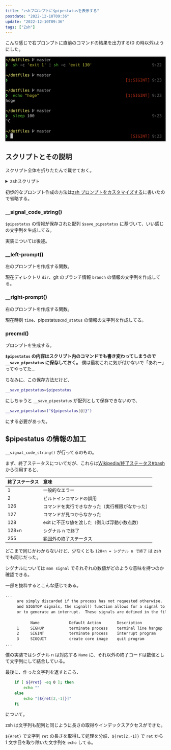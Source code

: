```yaml
---
title: "zshプロンプトに$pipestatusを表示する"
postdate: "2022-12-10T09:36"
update: "2022-12-10T09:36"
tags: ["Zsh"]
---
```


こんな感じで右プロンプトに直前のコマンドの結果を出力する(0 の時以外)ようにした。

![プロンプト](prompt.png)

## スクリプトとその説明

スクリプト全体を折りたたんで載せておく。

<details>
<summary>zshスクリプト</summary>

```zsh
__signal_code_string() {
    local ret=""
    for STATUS in $__save_pipestatus;
    do
        # man signal
        case $STATUS in
            0  ) ;;
            129) ret="${ret}|SIGHUP"   ;;   # terminate process    terminal line hangup
            130) ret="${ret}|SIGINT"   ;;   # terminate process    interrupt program
            131) ret="${ret}|SIGQUIT"  ;;   # create core image    quit program
            132) ret="${ret}|SIGILL"   ;;   # create core image    illegal instruction
            133) ret="${ret}|SIGTRAP"  ;;   # create core image    trace trap
            134) ret="${ret}|SIGABRT"  ;;   # create core image    abort program (formerly SIGIOT)
            135) ret="${ret}|SIGEMT"   ;;   # create core image    emulate instruction executed
            136) ret="${ret}|SIGFPE"   ;;   # create core image    floating-point exception
            137) ret="${ret}|SIGKILL"  ;;   # terminate process    kill program
            138) ret="${ret}|SIGBUS"   ;;   # create core image    bus error
            139) ret="${ret}|SIGSEGV"  ;;   # create core image    segmentation violation
            140) ret="${ret}|SIGSYS"   ;;   # create core image    non-existent system call invoked
            141) ret="${ret}|SIGPIPE"  ;;   # terminate process    write on a pipe with no reader
            142) ret="${ret}|SIGALRM"  ;;   # terminate process    real-time timer expired
            143) ret="${ret}|SIGTERM"  ;;   # terminate process    software termination signal
            144) ret="${ret}|SIGURG"   ;;   # discard signal       urgent condition present on socket
            145) ret="${ret}|SIGSTOP"  ;;   # stop process         stop (cannot be caught or ignored)
            146) ret="${ret}|SIGTSTP"  ;;   # stop process         stop signal generated from keyboard
            147) ret="${ret}|SIGCONT"  ;;   # discard signal       continue after stop
            148) ret="${ret}|SIGCHLD"  ;;   # discard signal       child status has changed
            149) ret="${ret}|SIGTTIN"  ;;   # stop process         background read attempted from control terminal
            150) ret="${ret}|SIGTTOU"  ;;   # stop process         background write attempted to control terminal
            151) ret="${ret}|SIGIO"    ;;   # discard signal       I/O is possible on a descriptor (see fcntl(2))
            152) ret="${ret}|SIGXCPU"  ;;   # terminate process    cpu time limit exceeded (see setrlimit(2))
            153) ret="${ret}|SIGXFSZ"  ;;   # terminate process    file size limit exceeded (see setrlimit(2))
            154) ret="${ret}|SIGVTALRM";;   # terminate process    virtual time alarm (see setitimer(2))
            155) ret="${ret}|SIGPROF"  ;;   # terminate process    profiling timer alarm (see setitimer(2))
            156) ret="${ret}|SIGWINCH" ;;   # discard signal       Window size change
            157) ret="${ret}|SIGINFO"  ;;   # discard signal       status request from keyboard
            158) ret="${ret}|SIGUSR1"  ;;   # terminate process    User defined signal 1
            159) ret="${ret}|SIGUSR2"  ;;   # terminate process    User defined signal 2
            *  ) ret="${ret}|${STATUS}";;
        esac
    done

    if [ ${#ret} -eq 0 ]; then
        echo ""
    else
        echo "[${ret[2,-1]}]"
    fi
}

__left-prompt() {
  local dir="%F{11}%~%f"
  local next="%F{47}❯%f "

  if [ `git rev-parse --is-inside-work-tree 2> /dev/null` ]; then
    local branch_name=`git rev-parse --abbrev-ref HEAD 2> /dev/null`
    local branch="%F{250} ${branch_name}%f"
    echo -e "\n${dir} ${branch}\n${next}"
  else
    echo -e "\n${dir}\n${next}"
  fi
}
__right-prompt() {
  local time="%F{242}%T%f"
  local cmd_status="%F{1}`__signal_code_string`%f"
  echo "${cmd_status} ${time}"
}

precmd() {
  __save_pipestatus=("${pipestatus[@]}")
  PROMPT=`__left-prompt`
  RPROMPT=`__right-prompt`
}
```

</details>

初歩的なプロンプト作成の方法は[zsh プロンプトをカスタマイズする](../zsh-prompt-custom)に書いたので省略する。

### \_\_signal_code_string()

`$pipestatus` の情報が保存された配列 `$save_pipestatus` に基づいて、いい感じの文字列を生成してる。

実装については後述。

### \_\_left-prompt()

左のプロンプトを作成する関数。

現在ディレクトリ `dir`、git のブランチ情報 `branch` の情報の文字列を作成してる。

### \_\_right-prompt()

右のプロンプトを作成する関数。

現在時刻 `time`、pipestatus`cmd_status` の情報の文字列を作成してる。

### precmd()

プロンプトを生成する。

**`$pipestatus` の内容はスクリプト内のコマンドでも書き変わってしまうので `__save_pipestatus` に保存しておく。**
僕は最初これに気が付かないで「あれー」ってやってた...

ちなみに、この保存方法だけど、

```zsh
__save_pipestatus=$pipestatus
```

にしちゃうと `__save_pipestatus` が配列として保存できないので、

```zsh
__save_pipestatus=("${pipestatus[@]}")
```

にする必要があった。

## $pipestatus の情報の加工

`__signal_code_string()` が行ってるのもの。

まず、終了ステータスについてだが、これらは[Wikipedia/終了ステータス#bash](https://ja.wikipedia.org/wiki/%E7%B5%82%E4%BA%86%E3%82%B9%E3%83%86%E3%83%BC%E3%82%BF%E3%82%B9#bash)から引用すると、

| 終了ステータス | 意味                                             |
| :------------- | :----------------------------------------------- |
| 1              | 一般的なエラー                                   |
| 2              | ビルトインコマンドの誤用                         |
| 126            | コマンドを実行できなかった（実行権限がなかった） |
| 127            | コマンドが見つからなかった                       |
| 128            | exit に不正な値を渡した（例えば浮動小数点数）    |
| 128+n          | シグナル n で終了                                |
| 255            | 範囲外の終了ステータス                           |

どこまで同じかわからないけど、少なくとも `128+n = シグナル n で終了` は zsh でも同じだった。

シグナルについては `man signal` でそれぞれの数値がどのような意味を持つのか確認できる。

一部を抜粋するとこんな感じである。

```txt
...
     are simply discarded if the process has not requested otherwise.  Except for the SIGKILL
     and SIGSTOP signals, the signal() function allows for a signal to be caught, to be ignored,
     or to generate an interrupt.  These signals are defined in the file <signal.h>:

           Name             Default Action       Description
     1     SIGHUP           terminate process    terminal line hangup
     2     SIGINT           terminate process    interrupt program
     3     SIGQUIT          create core image    quit program
...
```

僕の実装ではシグナル n は対応する `Name` に、それ以外の終了コードは数値として文字列にして結合している。

最後に、作った文字列を返すところ、

```zsh
    if [ ${#ret} -eq 0 ]; then
        echo ""
    else
        echo "[${ret[2,-1]}]"
    fi
```

について。

zsh は文字列も配列と同じように長さの取得やインデックスアクセスができた。

`${#ret}` で文字列 `ret` の長さを取得して処理を分岐、`${ret[2,-1]}` で `ret` から 1 文字目を取り除いた文字列を `echo` してる。
